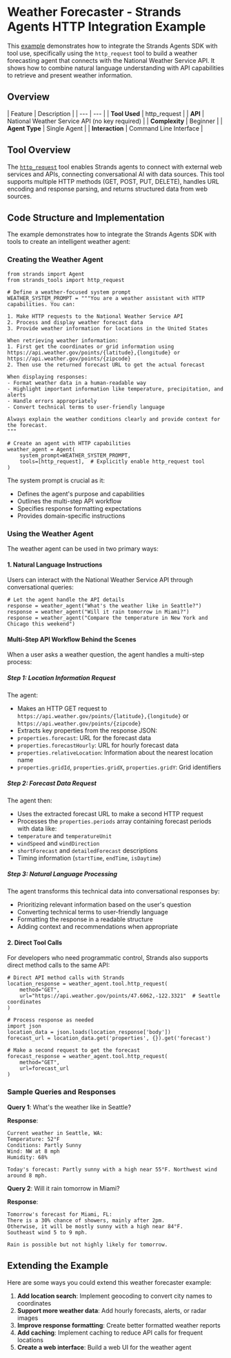 # Weather Forecaster - Strands Agents HTTP Integration Example

This [example](https://github.com/strands-agents/docs/blob/main/docs/examples/python/weather_forecaster.py) demonstrates how to integrate the Strands Agents SDK with tool use, specifically using the `http_request` tool to build a weather forecasting agent that connects with the National Weather Service API. It shows how to combine natural language understanding with API capabilities to retrieve and present weather information.

## Overview

| Feature | Description | | --- | --- | | **Tool Used** | http_request | | **API** | National Weather Service API (no key required) | | **Complexity** | Beginner | | **Agent Type** | Single Agent | | **Interaction** | Command Line Interface |

## Tool Overview

The [`http_request`](https://github.com/strands-agents/tools/blob/main/src/strands_tools/http_request.py) tool enables Strands agents to connect with external web services and APIs, connecting conversational AI with data sources. This tool supports multiple HTTP methods (GET, POST, PUT, DELETE), handles URL encoding and response parsing, and returns structured data from web sources.

## Code Structure and Implementation

The example demonstrates how to integrate the Strands Agents SDK with tools to create an intelligent weather agent:

### Creating the Weather Agent

```
from strands import Agent
from strands_tools import http_request

# Define a weather-focused system prompt
WEATHER_SYSTEM_PROMPT = """You are a weather assistant with HTTP capabilities. You can:

1. Make HTTP requests to the National Weather Service API
2. Process and display weather forecast data
3. Provide weather information for locations in the United States

When retrieving weather information:
1. First get the coordinates or grid information using https://api.weather.gov/points/{latitude},{longitude} or https://api.weather.gov/points/{zipcode}
2. Then use the returned forecast URL to get the actual forecast

When displaying responses:
- Format weather data in a human-readable way
- Highlight important information like temperature, precipitation, and alerts
- Handle errors appropriately
- Convert technical terms to user-friendly language

Always explain the weather conditions clearly and provide context for the forecast.
"""

# Create an agent with HTTP capabilities
weather_agent = Agent(
    system_prompt=WEATHER_SYSTEM_PROMPT,
    tools=[http_request],  # Explicitly enable http_request tool
)

```

The system prompt is crucial as it:

- Defines the agent's purpose and capabilities
- Outlines the multi-step API workflow
- Specifies response formatting expectations
- Provides domain-specific instructions

### Using the Weather Agent

The weather agent can be used in two primary ways:

#### 1. Natural Language Instructions

Users can interact with the National Weather Service API through conversational queries:

```
# Let the agent handle the API details
response = weather_agent("What's the weather like in Seattle?")
response = weather_agent("Will it rain tomorrow in Miami?")
response = weather_agent("Compare the temperature in New York and Chicago this weekend")

```

#### Multi-Step API Workflow Behind the Scenes

When a user asks a weather question, the agent handles a multi-step process:

##### Step 1: Location Information Request

The agent:

- Makes an HTTP GET request to `https://api.weather.gov/points/{latitude},{longitude}` or `https://api.weather.gov/points/{zipcode}`
- Extracts key properties from the response JSON:
- `properties.forecast`: URL for the forecast data
- `properties.forecastHourly`: URL for hourly forecast data
- `properties.relativeLocation`: Information about the nearest location name
- `properties.gridId`, `properties.gridX`, `properties.gridY`: Grid identifiers

##### Step 2: Forecast Data Request

The agent then:

- Uses the extracted forecast URL to make a second HTTP request
- Processes the `properties.periods` array containing forecast periods with data like:
- `temperature` and `temperatureUnit`
- `windSpeed` and `windDirection`
- `shortForecast` and `detailedForecast` descriptions
- Timing information (`startTime`, `endTime`, `isDaytime`)

##### Step 3: Natural Language Processing

The agent transforms this technical data into conversational responses by:

- Prioritizing relevant information based on the user's question
- Converting technical terms to user-friendly language
- Formatting the response in a readable structure
- Adding context and recommendations when appropriate

#### 2. Direct Tool Calls

For developers who need programmatic control, Strands also supports direct method calls to the same API:

```
# Direct API method calls with Strands
location_response = weather_agent.tool.http_request(
    method="GET",
    url="https://api.weather.gov/points/47.6062,-122.3321"  # Seattle coordinates
)

# Process response as needed
import json
location_data = json.loads(location_response['body'])
forecast_url = location_data.get('properties', {}).get('forecast')

# Make a second request to get the forecast
forecast_response = weather_agent.tool.http_request(
    method="GET",
    url=forecast_url
)

```

### Sample Queries and Responses

**Query 1**: What's the weather like in Seattle?

**Response**:

```
Current weather in Seattle, WA:
Temperature: 52°F
Conditions: Partly Sunny
Wind: NW at 8 mph
Humidity: 68%

Today's forecast: Partly sunny with a high near 55°F. Northwest wind around 8 mph.

```

**Query 2**: Will it rain tomorrow in Miami?

**Response**:

```
Tomorrow's forecast for Miami, FL:
There is a 30% chance of showers, mainly after 2pm.
Otherwise, it will be mostly sunny with a high near 84°F.
Southeast wind 5 to 9 mph.

Rain is possible but not highly likely for tomorrow.

```

## Extending the Example

Here are some ways you could extend this weather forecaster example:

1. **Add location search**: Implement geocoding to convert city names to coordinates
1. **Support more weather data**: Add hourly forecasts, alerts, or radar images
1. **Improve response formatting**: Create better formatted weather reports
1. **Add caching**: Implement caching to reduce API calls for frequent locations
1. **Create a web interface**: Build a web UI for the weather agent
